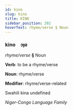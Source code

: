 ```yaml
---
id: kino
slug: kino
title: KİNO
sidebar_position: 202
hoverText: rhyme/verse § Noun
---
```


### kino&emsp;<span kind="abugida">ɔɟƨ</span>

*rhyme/verse* **§** Noun

**Verb**: to be a rhyme/verse

**Noun**: rhyme/verse

**Modifier**: rhyme/verse-related

Swahili kina undefined

*Niger-Congo Language Family*